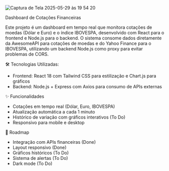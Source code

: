 ![Captura de Tela 2025-05-29 às 19 54 20](https://github.com/user-attachments/assets/8fc54049-9a76-4096-a628-7ba9490c2898)

Dashboard de Cotações Financeiras

Este projeto é um dashboard em tempo real que monitora cotações de moedas (Dólar e Euro) e o índice IBOVESPA, desenvolvido com React para o frontend e Node.js para o backend. O sistema consome dados diretamente da AwesomeAPI para cotações de moedas e do Yahoo Finance para o IBOVESPA, utilizando um backend Node.js como proxy para evitar problemas de CORS.

🛠 Tecnologias Utilizadas:
- Frontend: React 18 com Tailwind CSS para estilização e Chart.js para gráficos
- Backend: Node.js + Express com Axios para consumo de APIs externas

✨ Funcionalidades
- Cotações em tempo real (Dólar, Euro, IBOVESPA)
- Atualização automática a cada 1 minuto
- Histórico de variação com gráficos interativos (To Do)
- Responsivo para mobile e desktop

📌 Roadmap
- Integração com APIs financeiras (Done)
- Layout responsivo (Done)
- Gráficos históricos (To Do)
- Sistema de alertas (To Do)
- Dark mode (To Do)

